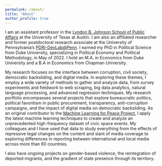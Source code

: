 ```yaml
---
permalink: /about/
title: "About"
author_profile: true
---
```


I am an assistant professor in the [Lyndon B. Johnson School of Public Affairs](https://lbj.utexas.edu/) at the University of Texas at Austin. I am also an affiliated researcher and former postdoctoral research associate at the University of Pennsylvania’s [PDRI-DevLab@Penn](https://pdri-devlab.upenn.edu/). I earned my PhD in Political Science from Duke University, specializing in Political Economy and Political Methodology, in May of 2022. I hold an M.A. in Economics from Duke University and a B.A in Economics from Chapman University.

My research focuses on the interface between corruption, civil society, democratic backsliding, and digital media. In exploring these themes, I employ a wide variety of methods to gather and analyze data, from survey experiments and fieldwork to web scraping, big data analytics, natural language processing, and advanced regression techniques. My research portfolio encompasses several projects that explore bureaucratic politics, political favoritism in public procurement, transparency, anti-corruption campaigns, and the impact of digital media on democratic backsliding. As an original contributor to the [Machine Learning for Peace Project](https://web.sas.upenn.edu/mlp-devlab/), I apply the latest machine learning techniques to create and analyze an unprecedented high-frequency dataset of civic space events. My colleagues and I have used that data to study everything from the effects of repressive legal changes on the content and slant of media coverage to exploring differences in reporting between international and local media across more than 60 countries. 

I also have ongoing projects on gender-based violence, the reintegration of deported migrants, and the gradient of state presence through its territory.

